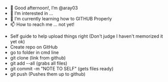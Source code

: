 - 👋 Good afternoon!, I’m @aray03
- 👀 I’m interested in ...
- 🌱 I’m currently learning how to GITHUB Properly
- 📫 How to reach me ... not yet!

<!---
aray03/aray03 is a ✨ special ✨ repository because its `README.md` (this file) appears on your GitHub profile.
You can click the Preview link to take a look at your changes.
--->

- Self guide to help upload things right (Don't judge I haven't memorized it yet ok)
- Create repo on GitHub
- go to folder in cmd line
- git clone (link from github)
- git add --all                (grabs all files)
- git commit -m "NOTE TO SELF" (gets files ready)
- git push                      (Pushes them up to github)

